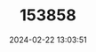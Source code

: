 ---
title: "153858"
category: "Orconectes nana"
draft: false
date: 2024-02-22 13:03:51
languages:
  English: ["Midget Crayfish"]
---